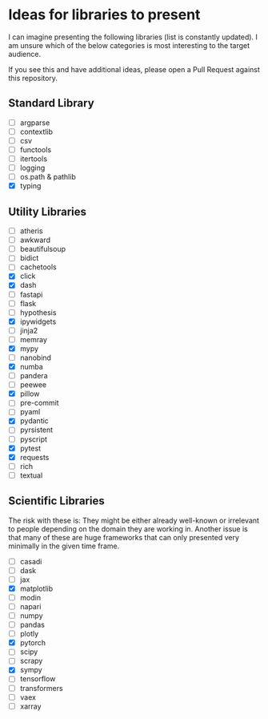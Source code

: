 # Ideas for libraries to present

I can imagine presenting the following libraries (list is constantly updated).
I am unsure which of the below categories is most interesting to the target
audience.

If you see this and have additional ideas, please open a Pull Request against
this repository.

## Standard Library

* [ ] argparse
* [ ] contextlib
* [ ] csv
* [ ] functools
* [ ] itertools
* [ ] logging
* [ ] os.path & pathlib
* [x] typing

## Utility Libraries

* [ ] atheris
* [ ] awkward
* [ ] beautifulsoup
* [ ] bidict
* [ ] cachetools
* [x] click
* [x] dash
* [ ] fastapi
* [ ] flask
* [ ] hypothesis
* [x] ipywidgets
* [ ] jinja2
* [ ] memray
* [x] mypy
* [ ] nanobind
* [x] numba
* [ ] pandera
* [ ] peewee
* [x] pillow
* [ ] pre-commit
* [ ] pyaml
* [x] pydantic
* [ ] pyrsistent
* [ ] pyscript
* [x] pytest
* [x] requests
* [ ] rich
* [ ] textual

## Scientific Libraries

The risk with these is: They might be either already well-known or irrelevant to people depending on the domain they are working in. Another issue is that many of these are huge frameworks that can only presented very minimally in the given time frame.

* [ ] casadi
* [ ] dask
* [ ] jax
* [x] matplotlib
* [ ] modin
* [ ] napari
* [ ] numpy
* [ ] pandas
* [ ] plotly
* [x] pytorch
* [ ] scipy
* [ ] scrapy
* [x] sympy
* [ ] tensorflow
* [ ] transformers
* [ ] vaex
* [ ] xarray
